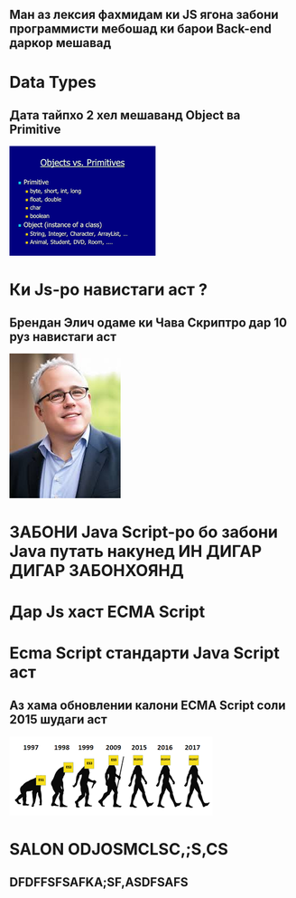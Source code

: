 ## Ман аз лексия фахмидам ки JS ягона забони программисти мебошад ки барои Back-end даркор мешавад 
# Data Types
## Дата тайпхо 2 хел мешаванд Object ва Primitive
![Alt text](./q3.png)
 
# Ки Js-ро навистаги аст ?
## Брендан Элич одаме ки Чава Скриптро дар 10 руз навистаги аст
![Alt text](./q8.jpeg)
# ЗАБОНИ Java Script-ро бо забони Java путать накунед ИН ДИГАР ДИГАР ЗАБОНХОЯНД
# Дар Js хаст ECMA Script
# Ecma Script стандарти Java Script  аст 
## Аз хама обновлении калони ECMA Script  соли 2015 шудаги аст
![Alt text](./q6.png)



# SALON ODJOSMCLSC,;S,CS
## DFDFFSFSAFKA;SF,ASDFSAFS

